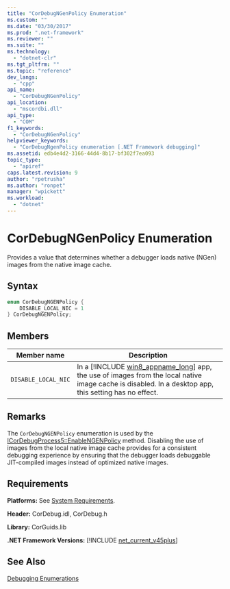 ```yaml
---
title: "CorDebugNGenPolicy Enumeration"
ms.custom: ""
ms.date: "03/30/2017"
ms.prod: ".net-framework"
ms.reviewer: ""
ms.suite: ""
ms.technology: 
  - "dotnet-clr"
ms.tgt_pltfrm: ""
ms.topic: "reference"
dev_langs: 
  - "cpp"
api_name: 
  - "CorDebugNGenPolicy"
api_location: 
  - "mscordbi.dll"
api_type: 
  - "COM"
f1_keywords: 
  - "CorDebugNGenPolicy"
helpviewer_keywords: 
  - "CorDebugNgenPolicy enumeration [.NET Framework debugging]"
ms.assetid: edb4e4d2-3166-44d4-8b17-bf302f7ea093
topic_type: 
  - "apiref"
caps.latest.revision: 9
author: "rpetrusha"
ms.author: "ronpet"
manager: "wpickett"
ms.workload: 
  - "dotnet"
---
```

# CorDebugNGenPolicy Enumeration
Provides a value that determines whether a debugger loads native (NGen) images from the native image cache.  

## Syntax  

```cpp
enum CorDebugNGENPolicy {  
    DISABLE_LOCAL_NIC = 1  
} CorDebugNGENPolicy;  
```  

## Members  


|     Member name     |                                                                                              Description                                                                                              |
|---------------------|-------------------------------------------------------------------------------------------------------------------------------------------------------------------------------------------------------|
| `DISABLE_LOCAL_NIC` | In a [!INCLUDE [win8_appname_long](../../../../includes/win8-appname-long-md.md)] app, the use of images from the local native image cache is disabled. In a desktop app, this setting has no effect. |

## Remarks  
 The `CorDebugNGENPolicy` enumeration is used by the [ICorDebugProcess5::EnableNGENPolicy](../../../../docs/framework/unmanaged-api/debugging/icordebugprocess5-enablengenpolicy-method.md) method. Disabling the use of images from the local native image cache provides for a consistent debugging experience by ensuring that the debugger loads debuggable JIT-compiled images instead of optimized native images.  

## Requirements  
 **Platforms:** See [System Requirements](../../../../docs/framework/get-started/system-requirements.md).  

 **Header:** CorDebug.idl, CorDebug.h  

 **Library:** CorGuids.lib  

 **.NET Framework Versions:** [!INCLUDE [net_current_v45plus](../../../../includes/net-current-v45plus-md.md)]  

## See Also  
 [Debugging Enumerations](../../../../docs/framework/unmanaged-api/debugging/debugging-enumerations.md)

